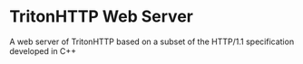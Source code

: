 # TritonHTTP Web Server

A web server of TritonHTTP based on a subset of the HTTP/1.1 specification developed in C++
